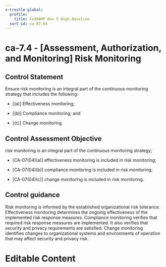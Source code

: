 ```yaml
---
x-trestle-global:
  profile:
    title: FedRAMP Rev 5 High Baseline
  sort-id: ca-07.04
---
```


# ca-7.4 - \[Assessment, Authorization, and Monitoring\] Risk Monitoring

## Control Statement

Ensure risk monitoring is an integral part of the continuous monitoring strategy that includes the following:

- \[(a)\] Effectiveness monitoring;

- \[(b)\] Compliance monitoring; and

- \[(c)\] Change monitoring.

## Control Assessment Objective

risk monitoring is an integral part of the continuous monitoring strategy;

- \[CA-07(04)(a)\] effectiveness monitoring is included in risk monitoring;

- \[CA-07(04)(b)\] compliance monitoring is included in risk monitoring;

- \[CA-07(04)(c)\] change monitoring is included in risk monitoring.

## Control guidance

Risk monitoring is informed by the established organizational risk tolerance. Effectiveness monitoring determines the ongoing effectiveness of the implemented risk response measures. Compliance monitoring verifies that required risk response measures are implemented. It also verifies that security and privacy requirements are satisfied. Change monitoring identifies changes to organizational systems and environments of operation that may affect security and privacy risk.

# Editable Content

<!-- Make additions and edits below -->
<!-- The above represents the contents of the control as received by the profile, prior to additions. -->
<!-- If the profile makes additions to the control, they will appear below. -->
<!-- The above markdown may not be edited but you may edit the content below, and/or introduce new additions to be made by the profile. -->
<!-- If there is a yaml header at the top, parameter values may be edited. Use --set-parameters to incorporate the changes during assembly. -->
<!-- The content here will then replace what is in the profile for this control, after running profile-assemble. -->
<!-- The current profile has no added parts for this control, but you may add new ones here. -->
<!-- Each addition must have a heading either of the form ## Control my_addition_name -->
<!-- or ## Part a. (where the a. refers to one of the control statement labels.) -->
<!-- "## Control" parts are new parts added after the statement part. -->
<!-- "## Part" parts are new parts added into the top-level statement part with that label. -->
<!-- Subparts may be added with nested hash levels of the form ### My Subpart Name -->
<!-- underneath the parent ## Control or ## Part being added -->
<!-- See https://oscal-compass.github.io/compliance-trestle/tutorials/ssp_profile_catalog_authoring/ssp_profile_catalog_authoring for guidance. -->
